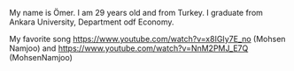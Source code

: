 My name is Ömer. I am 29 years old and from Turkey. I graduate from Ankara University, Department odf Economy.


My favorite song https://www.youtube.com/watch?v=x8IGIy7E_no (Mohsen Namjoo) and https://www.youtube.com/watch?v=NnM2PMJ_E7Q (MohsenNamjoo)

